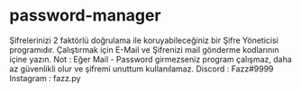 # password-manager
Şifrelerinizi 2 faktörlü doğrulama ile koruyabileceğiniz bir Şifre Yöneticisi programıdır.
Çalıştırmak için E-Mail ve Şifrenizi mail gönderme kodlarının içine yazın.
Not : Eğer Mail - Password girmezseniz program çalışmaz, daha az güvenlikli olur ve şifremi unuttum kullanılamaz.
Discord : Fazz#9999
Instagram : fazz.py
